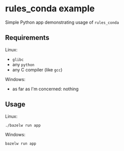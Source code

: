 # rules_conda example

Simple Python app demonstrating usage of `rules_conda`

## Requirements

Linux:

- `glibc`
- any `python`
- any C compiler (like `gcc`)

Windows:

- as far as I'm concerned: nothing

## Usage

Linux:

```sh
./bazelw run app
```

Windows:

```cmd
bazelw run app
```
